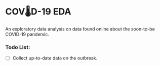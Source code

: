 # COV:thermometer:D-19 EDA 
An exploratory data analysis on data found online about the soon-to-be COVID-19 pandemic.


### Todo List:
- [ ] Collect up-to-date data on the outbreak.
